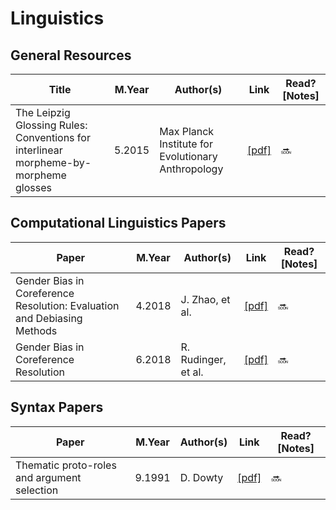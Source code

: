 # Linguistics

## General Resources
Title | M.Year | Author(s) | Link | Read? [Notes]
--- | --- | --- | --- | ---
The Leipzig Glossing Rules: Conventions for interlinear morpheme-by-morpheme glosses | 5.2015 | Max Planck Institute for Evolutionary Anthropology | [[pdf]](https://www.eva.mpg.de/lingua/pdf/Glossing-Rules.pdf) | 🔜

## Computational Linguistics Papers
Paper | M.Year | Author(s) | Link | Read? [Notes]
--- | --- | --- | --- | ---
Gender Bias in Coreference Resolution: Evaluation and Debiasing Methods | 4.2018 | J. Zhao, et al. | [[pdf]](https://arxiv.org/pdf/1804.06876.pdf) | 🔜
Gender Bias in Coreference Resolution | 6.2018 | R. Rudinger, et al. | [[pdf]](https://aclweb.org/anthology/N18-2002) | 🔜

## Syntax Papers
Paper | M.Year | Author(s) | Link | Read? [Notes]
--- | --- | --- | --- | ---
Thematic proto-roles and argument selection | 9.1991 | D. Dowty | [[pdf]](https://muse.jhu.edu/article/452429/pdf) | 🔜
